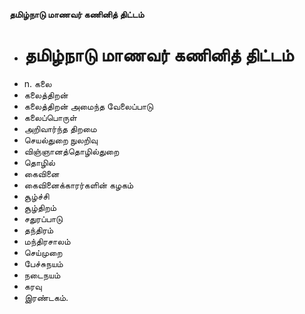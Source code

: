 **தமிழ்நாடு மாணவர் கணினித் திட்டம்**
- # தமிழ்நாடு மாணவர் கணினித் திட்டம்
- n. கலை
- கலைத்திறன்
- கலைத்திறன் அமைந்த வேலைப்பாடு
- கலைப்பொருள்
- அறிவார்ந்த திறமை
- செயல்துறை நுலறிவு
- விஞ்ஞானத்தொழில்துறை
- தொழில்
- கைவினை
- கைவினைக்காரர்களின் கழகம்
- சூழ்ச்சி
- சூழ்திறம்
- சதுரப்பாடு
- தந்திரம்
- மந்திரசாலம்
- செய்முறை
- பேச்சுநயம்
- நடைநயம்
- கரவு
- இரண்டகம்.


